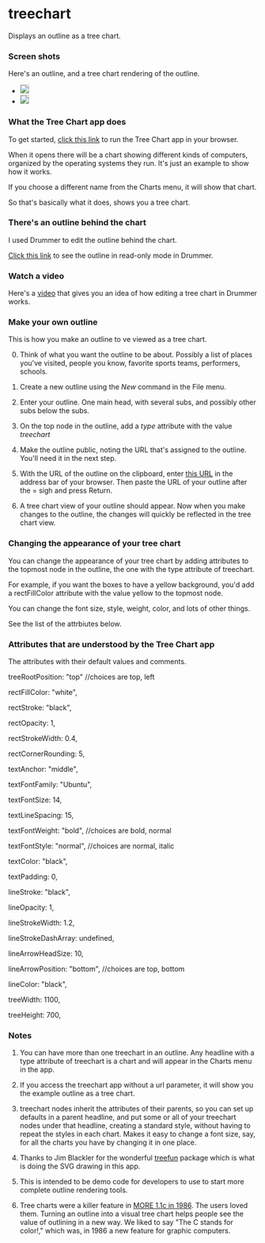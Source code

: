 # treechart

Displays an outline as a tree chart. 

### Screen shots

Here's an outline, and a tree chart rendering of the outline. 

* <img src="http://scripting.com/images/2022/01/18/outline.png" style="border: 1px solid silver;">

* <img src="http://scripting.com/images/2022/01/18/treechart.png"  style="border: 1px solid silver;">

### What the Tree Chart app does

To get started, <a href="http://treechart.scripting.com/?url=http://drummer.scripting.com/cluelessnewbie/treechartDemo.opml">click this link</a> to run the Tree Chart app in your browser. 

When it opens there will be a chart showing different kinds of computers, organized by the operating systems they run. It's just an example to show how it works.  

If you choose a different name from the Charts menu, it will show that chart. 

So that's basically what it does, shows you a tree chart.

### There's an outline behind the chart

I used Drummer to edit the outline behind the chart. 

<a href="http://drummer.scripting.com/?url=http://drummer.scripting.com/cluelessnewbie/treechartDemo.opml">Click this link</a> to see the outline in read-only mode in Drummer.

### Watch a video

Here's a <a href="https://www.youtube.com/watch?v=-5DAQwL_eNE">video</a> that gives you an idea of how editing a tree chart in Drummer works. 

### Make your own outline

This is how you make an outline to ve viewed as a tree chart.

0. Think of what you want the outline to be about. Possibly a list of places you've visited, people you know, favorite sports teams, performers, schools. 

1. Create a new outline using the <i>New</i> command in the File menu. 

3. Enter your outline. One main head, with several subs, and possibly other subs below the subs. 

4. On the top node in the outline, add a <i>type</i> attribute with the value <i>treechart</i>

2. Make the outline public, noting the URL that's assigned to the outline. You'll need it in the next step.

4. With the URL of the outline on the clipboard, enter <a href="http://treechart.scripting.com/?url=">this URL</a> in the address bar of your browser. Then paste the URL of your outline after the = sigh and press Return. 

5. A tree chart view of your outline should appear. Now when you make changes to the outline, the changes will quickly be reflected in the tree chart view. 

### Changing the appearance of your tree chart

You can change the appearance of your tree chart by adding attributes to the topmost node in the outline, the one with the type attribute of treechart. 

For example, if you want the boxes to have a yellow background, you'd add a rectFillColor attribute with the value yellow to the topmost node. 

You can change the font size, style, weight, color, and lots of other things. 

See the list of the attrbiutes below. 

### Attributes that are understood by the Tree Chart app

The attributes with their default values and comments. 

treeRootPosition: "top" //choices are top, left



rectFillColor: "white",

rectStroke: "black",

rectOpacity: 1,

rectStrokeWidth: 0.4,

rectCornerRounding: 5,



textAnchor: "middle",

textFontFamily: "Ubuntu",

textFontSize: 14,

textLineSpacing: 15,

textFontWeight: "bold", //choices are bold, normal

textFontStyle: "normal", //choices are normal, italic

textColor: "black",

textPadding: 0,



lineStroke: "black",

lineOpacity: 1,

lineStrokeWidth: 1.2,

lineStrokeDashArray: undefined,

lineArrowHeadSize: 10,

lineArrowPosition: "bottom", //choices are top, bottom

lineColor: "black",



treeWidth: 1100,

treeHeight: 700,

### Notes

1. You can have more than one treechart in an outline. Any headline with a type attribute of treechart is a chart and will appear in the Charts menu in the app.

2. If you access the treechart app without a url parameter, it will show you the example outline as a tree chart. 

2. treechart nodes inherit the attributes of their parents, so you can set up defaults in a parent headline, and put some or all of your treechart nodes under that headline, creating a standard style, without having to repeat the styles in each chart. Makes it easy to change a font size, say, for all the charts you have by changing it in one place. 

3. Thanks to Jim Blackler for the wonderful <a href="https://github.com/jimblackler/treefun">treefun</a> package which is what is doing the SVG drawing in this app. 

4. This is intended to be demo code for developers to use to start more complete outline rendering tools. 

5. Tree charts were a killer feature in <a href="http://static.userland.com/misc/outliners/images/more11c/treeChart.gif">MORE 1.1c in 1986</a>. The users loved them. Turning an outline into a visual tree chart helps people see the value of outlining in a new way. We liked to say "The C stands for color!," which was, in 1986 a new feature for graphic computers. 


